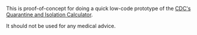 This is proof-of-concept for doing a quick low-code prototype of the [CDC's Quarantine and Isolation Calculator](https://www.cdc.gov/coronavirus/2019-ncov/your-health/quarantine-isolation.html#).

It should not be used for any medical advice.
